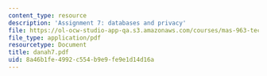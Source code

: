 ```yaml
---
content_type: resource
description: 'Assignment 7: databases and privacy'
file: https://ol-ocw-studio-app-qa.s3.amazonaws.com/courses/mas-963-techno-identity-who-we-are-and-how-we-perceive-ourselves-and-others-spring-2002/8a46b1fe4992c554b9e9fe9e1d14d16a_danah7.pdf
file_type: application/pdf
resourcetype: Document
title: danah7.pdf
uid: 8a46b1fe-4992-c554-b9e9-fe9e1d14d16a
---
```

